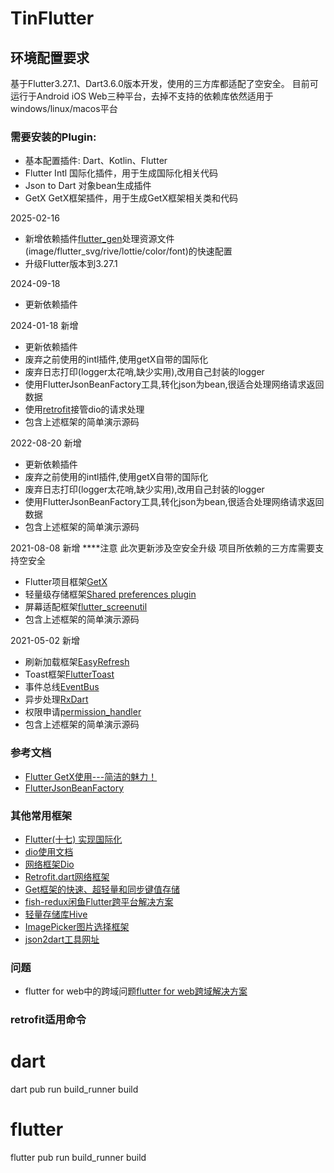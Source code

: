 # TinFlutter

## 环境配置要求

基于Flutter3.27.1、Dart3.6.0版本开发，使用的三方库都适配了空安全。
目前可运行于Android iOS Web三种平台，去掉不支持的依赖库依然适用于windows/linux/macos平台

### 需要安装的Plugin: 
- 基本配置插件: Dart、Kotlin、Flutter
- Flutter Intl 国际化插件，用于生成国际化相关代码
- Json to Dart 对象bean生成插件
- GetX GetX框架插件，用于生成GetX框架相关类和代码


2025-02-16
- 新增依赖插件[flutter_gen](https://pub.dev/packages/flutter_gen)处理资源文件(image/flutter_svg/rive/lottie/color/font)的快速配置
- 升级Flutter版本到3.27.1

2024-09-18
- 更新依赖插件

2024-01-18
新增
- 更新依赖插件
- 废弃之前使用的intl插件,使用getX自带的国际化
- 废弃日志打印(logger太花哨,缺少实用),改用自己封装的logger
- 使用FlutterJsonBeanFactory工具,转化json为bean,很适合处理网络请求返回数据
- 使用[retrofit](https://pub.dev/packages/retrofit)接管dio的请求处理
- 包含上述框架的简单演示源码

2022-08-20
新增
- 更新依赖插件
- 废弃之前使用的intl插件,使用getX自带的国际化
- 废弃日志打印(logger太花哨,缺少实用),改用自己封装的logger
- 使用FlutterJsonBeanFactory工具,转化json为bean,很适合处理网络请求返回数据
- 包含上述框架的简单演示源码

2021-08-08
新增
****注意 此次更新涉及空安全升级 项目所依赖的三方库需要支持空安全
- Flutter项目框架[GetX](https://github.com/jonataslaw/getx)
- 轻量级存储框架[Shared preferences plugin](https://pub.dev/packages/shared_preferences)
- 屏幕适配框架[flutter_screenutil](https://pub.dev/packages/flutter_screenutil)
- 包含上述框架的简单演示源码

2021-05-02
新增
- 刷新加载框架[EasyRefresh](https://github.com/xuelongqy/flutter_easyrefresh)
- Toast框架[FlutterToast](https://github.com/ponnamkarthik/FlutterToast)
- 事件总线[EventBus](https://github.com/marcojakob/dart-event-bushttps://github.com/marcojakob/dart-event-bus)
- 异步处理[RxDart](https://github.com/ReactiveX/rxdart)
- 权限申请[permission_handler](https://github.com/Baseflow/flutter-permission-handler)
- 包含上述框架的简单演示源码





### 参考文档

- [Flutter GetX使用---简洁的魅力！](https://juejin.cn/post/6924104248275763208)
- [FlutterJsonBeanFactory](https://github.com/fluttercandies/FlutterJsonBeanFactory)


### 其他常用框架
- [Flutter(十七) 实现国际化](https://blog.csdn.net/zhongad007/article/details/106470787/)
- [dio使用文档](https://github.com/flutterchina/dio/blob/master/README-ZH.md)
- [网络框架Dio](https://github.com/flutterchina/dio)
- [Retrofit.dart网络框架](https://github.com/trevorwang/retrofit.dart/)
- [Get框架的快速、超轻量和同步键值存储](https://github.com/jonataslaw/get_storage)
- [fish-redux闲鱼Flutter跨平台解决方案](https://github.com/alibaba/fish-redux)
- [轻量存储库Hive](https://github.com/hivedb/hive)
- [ImagePicker图片选择框架](https://pub.dev/packages/image_picker)
- [json2dart工具网址](https://caijinglong.github.io/json2dart/index_ch.html)


### 问题

- flutter for web中的跨域问题[flutter for web跨域解决方案](https://www.cnblogs.com/lcosima/p/14504254.html)


### retrofit适用命令

# dart
dart pub run build_runner build

# flutter
flutter pub run build_runner build






